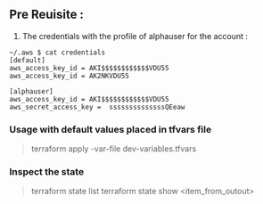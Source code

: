 
## Pre Reuisite :

 1. The credentials with the profile of alphauser for the account :  
  ```
  ~/.aws $ cat credentials
[default]
aws_access_key_id = AKI$$$$$$$$$$$$VDU55 
aws_access_key_id = AK2NKVDU55 

[alphauser]
aws_access_key_id = AKI$$$$$$$$$$$$VDU55 
aws_secret_access_key =  ssssssssssssssQEeaw
  ```

### Usage with default values placed in tfvars file

 > terraform apply -var-file dev-variables.tfvars

### Inspect the state

 > terraform state list
 > terraform state show <item_from_outout>
